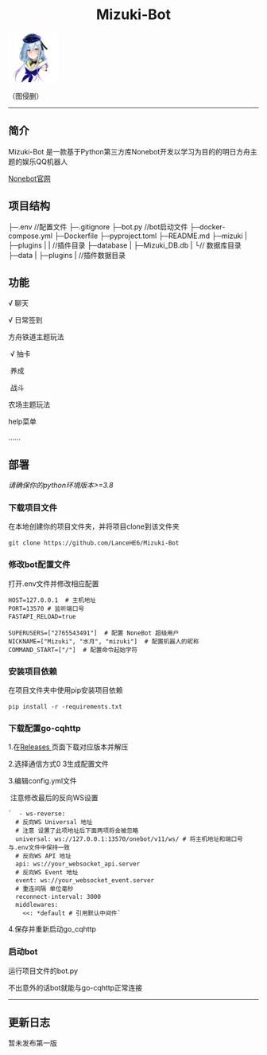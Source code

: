 # <center>Mizuki-Bot</center>



<div style="align:center">
<img src="./icon.jpg" alt="icon" style="zoom:20%;">
</div>



（图侵删）


------

## 简介

Mizuki-Bot 是一款基于Python第三方库Nonebot开发以学习为目的的明日方舟主题的娱乐QQ机器人

[Nonebot官网](https://v2.nonebot.dev/)



## 项目结构

├─.env //配置文件
├─.gitignore
├─bot.py //bot启动文件
├─docker-compose.yml
├─Dockerfile
├─pyproject.toml
├─README.md
├─mizuki
|   ├─plugins
|   | //插件目录
├─database
|    ├─Mizuki_DB.db
|    └// 数据库目录
├─data
|  ├─plugins
|  //插件数据目录



## 功能

√ 聊天

√ 日常签到

   方舟铁道主题玩法

​		√ 抽卡

​		   养成

​		   战斗

  农场主题玩法



  help菜单

......



## 部署

*请确保你的python环境版本>=3.8*

### 下载项目文件

在本地创建你的项目文件夹，并将项目clone到该文件夹

`git clone https://github.com/LanceHE6/Mizuki-Bot`

### 修改bot配置文件

打开.env文件并修改相应配置


```
HOST=127.0.0.1  # 主机地址
PORT=13570 # 监听端口号
FASTAPI_RELOAD=true

SUPERUSERS=["2765543491"]  # 配置 NoneBot 超级用户
NICKNAME=["Mizuki", "水月", "mizuki"]  # 配置机器人的昵称
COMMAND_START=["/"]  # 配置命令起始字符
```

### 安装项目依赖

在项目文件夹中使用pip安装项目依赖

`pip install -r -requirements.txt`

### 下载配置go-cqhttp

1.在[Releases ](https://github.com/Mrs4s/go-cqhttp/releases)页面下载对应版本并解压

2.选择通信方式0 3生成配置文件

3.编辑config.yml文件

​	注意修改最后的反向WS设置

	`  - ws-reverse:
	  # 反向WS Universal 地址
	  # 注意 设置了此项地址后下面两项将会被忽略
	  universal: ws://127.0.0.1:13570/onebot/v11/ws/ # 将主机地址和端口号与.env文件中保持一致
	  # 反向WS API 地址
	  api: ws://your_websocket_api.server
	  # 反向WS Event 地址
	  event: ws://your_websocket_event.server
	  # 重连间隔 单位毫秒
	  reconnect-interval: 3000
	  middlewares:
	    <<: *default # 引用默认中间件`

4.保存并重新启动go_cqhttp

### 启动bot

运行项目文件的bot.py

不出意外的话bot就能与go-cqhttp正常连接

------



## 更新日志

暂未发布第一版
